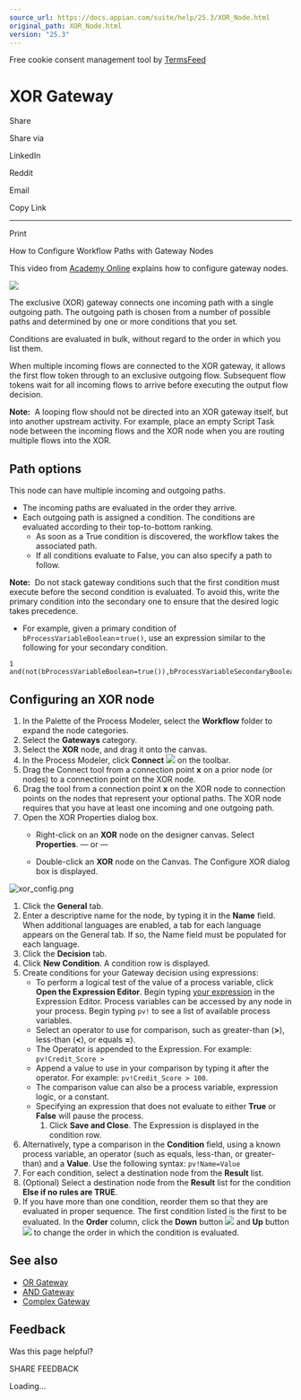 ```yaml
---
source_url: https://docs.appian.com/suite/help/25.3/XOR_Node.html
original_path: XOR_Node.html
version: "25.3"
---
```


Free cookie consent management tool by [TermsFeed](https://www.termsfeed.com/)

# XOR Gateway

Share

Share via

LinkedIn

Reddit

Email

Copy Link

* * *

Print

How to Configure Workflow Paths with Gateway Nodes

This video from [Academy Online](https://academy.appian.com/) explains how to configure gateway nodes.

![](images/Smart_Service_Icons/XOR_Gateway.png)

The exclusive (XOR) gateway connects one incoming path with a single outgoing path. The outgoing path is chosen from a number of possible paths and determined by one or more conditions that you set.

Conditions are evaluated in bulk, without regard to the order in which you list them.

When multiple incoming flows are connected to the XOR gateway, it allows the first flow token through to an exclusive outgoing flow. Subsequent flow tokens wait for all incoming flows to arrive before executing the output flow decision.

**Note:**  A looping flow should not be directed into an XOR gateway itself, but into another upstream activity. For example, place an empty Script Task node between the incoming flows and the XOR node when you are routing multiple flows into the XOR.

## Path options

This node can have multiple incoming and outgoing paths.

-   The incoming paths are evaluated in the order they arrive.
-   Each outgoing path is assigned a condition. The conditions are evaluated according to their top-to-bottom ranking.
    -   As soon as a True condition is discovered, the workflow takes the associated path.
    -   If all conditions evaluate to False, you can also specify a path to follow.

**Note:**  Do not stack gateway conditions such that the first condition must execute before the second condition is evaluated. To avoid this, write the primary condition into the secondary one to ensure that the desired logic takes precedence.

-   For example, given a primary condition of `bProcessVariableBoolean`\=`true()`, use an expression similar to the following for your secondary condition.

```
1
and(not(bProcessVariableBoolean=true()),bProcessVariableSecondaryBoolean=true())
```

## Configuring an XOR node

1.  In the Palette of the Process Modeler, select the **Workflow** folder to expand the node categories.
2.  Select the **Gateways** category.
3.  Select the **XOR** node, and drag it onto the canvas.
4.  In the Process Modeler, click **Connect** ![](images/Connect_pm_toolbar.gif ) on the toolbar.
5.  Drag the Connect tool from a connection point **x** on a prior node (or nodes) to a connection point on the XOR node.
6.  Drag the tool from a connection point **x** on the XOR node to connection points on the nodes that represent your optional paths. The XOR node requires that you have at least one incoming and one outgoing path.
7.  Open the XOR Properties dialog box.
    -   Right-click on an **XOR** node on the designer canvas. Select **Properties**. — or —

    -   Double-click an **XOR** node on the Canvas. The Configure XOR dialog box is displayed.

![xor_config.png](images/xor_config.png)

1.  Click the **General** tab.
2.  Enter a descriptive name for the node, by typing it in the **Name** field. When additional languages are enabled, a tab for each language appears on the General tab. If so, the Name field must be populated for each language.
3.  Click the **Decision** tab.
4.  Click **New Condition**. A condition row is displayed.
5.  Create conditions for your Gateway decision using expressions:
    -   To perform a logical test of the value of a process variable, click **Open the Expression Editor**. Begin typing [your expression](Expressions.html) in the Expression Editor. Process variables can be accessed by any node in your process. Begin typing `pv!` to see a list of available process variables.
    -   Select an operator to use for comparison, such as greater-than (**\>**), less-than (**<**), or equals **\=**).
    -   The Operator is appended to the Expression. For example: `pv!Credit_Score >`
    -   Append a value to use in your comparison by typing it after the operator. For example: `pv!Credit_Score > 100`.
    -   The comparison value can also be a process variable, expression logic, or a constant.
    -   Specifying an expression that does not evaluate to either **True** or **False** will pause the process.
        1.  Click **Save and Close**. The Expression is displayed in the condition row.
6.  Alternatively, type a comparison in the **Condition** field, using a known process variable, an operator (such as equals, less-than, or greater-than) and a **Value**. Use the following syntax: `pv!Name=Value`
7.  For each condition, select a destination node from the **Result** list.
8.  (Optional) Select a destination node from the **Result** list for the condition **Else if no rules are TRUE**.
9.  If you have more than one condition, reorder them so that they are evaluated in proper sequence. The first condition listed is the first to be evaluated. In the **Order** column, click the **Down** button ![](images/Down_reorder_condition_button.gif ) and **Up** button ![](images/Up_reorder_condition_button.gif ) to change the order in which the condition is evaluated.

## See also

-   [OR Gateway](OR_Gateway.html)
-   [AND Gateway](AND_Node.html)
-   [Complex Gateway](Complex_Gateway_Node.html)

## Feedback

Was this page helpful?

SHARE FEEDBACK

Loading...